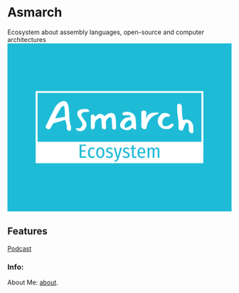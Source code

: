 # Asmarch
Ecosystem about assembly languages, open-source and computer architectures
![asmarch logo](asmarcheco.png "asmarch logo")
## Features
[Podcast](https://vrstanchev.github.io/asmarch/podcast)
### Info:   
About Me: [about](https://vrstanchev.github.io/vrstanchev).
